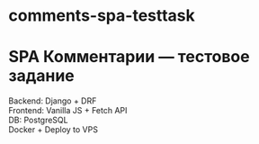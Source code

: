# comments-spa-testtask
# SPA Комментарии — тестовое задание
Backend: Django + DRF  
Frontend: Vanilla JS + Fetch API  
DB: PostgreSQL  
Docker + Deploy to VPS
